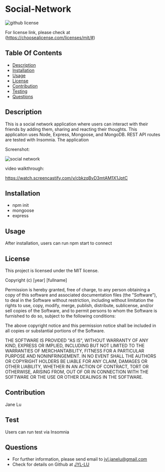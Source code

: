 # Social-Network

![github license](https://img.shields.io/badge/license-MIT-blueviolet.png)

For license link, please check at (https://choosealicense.com/licenses/mit/#)

## Table Of Contents

- [Description](#description)
- [Installation](#installation)
- [Usage](#usage)
- [License](#license)
- [Contribution](#contribution)
- [Testing](#testing)
- [Questions](#questions)

## Description

This is a social network application where users can interact with their friends by adding them, sharing and reacting their thoughts. This applicaiton uses Node, Express, Mongoose, and MongoDB. REST API routes are tested with Insomnia. The application

Screenshot:

![social network](https://user-images.githubusercontent.com/82979870/138216228-f3d5e743-450a-4bb6-b565-f25576a2e3e7.png)

video walkthrough:

https://watch.screencastify.com/v/cbkzqBvD3mtAM1X1JptC

## Installation

- npm init
- mongoose
- express

## Usage

After installation, users can run npm start to connect

## License

This project is licensed under the MIT license.

Copyright (c) [year] [fullname]

Permission is hereby granted, free of charge, to any person obtaining a copy
of this software and associated documentation files (the "Software"), to deal
in the Software without restriction, including without limitation the rights
to use, copy, modify, merge, publish, distribute, sublicense, and/or sell
copies of the Software, and to permit persons to whom the Software is
furnished to do so, subject to the following conditions:

The above copyright notice and this permission notice shall be included in all
copies or substantial portions of the Software.

THE SOFTWARE IS PROVIDED "AS IS", WITHOUT WARRANTY OF ANY KIND, EXPRESS OR
IMPLIED, INCLUDING BUT NOT LIMITED TO THE WARRANTIES OF MERCHANTABILITY,
FITNESS FOR A PARTICULAR PURPOSE AND NONINFRINGEMENT. IN NO EVENT SHALL THE
AUTHORS OR COPYRIGHT HOLDERS BE LIABLE FOR ANY CLAIM, DAMAGES OR OTHER
LIABILITY, WHETHER IN AN ACTION OF CONTRACT, TORT OR OTHERWISE, ARISING FROM,
OUT OF OR IN CONNECTION WITH THE SOFTWARE OR THE USE OR OTHER DEALINGS IN THE
SOFTWARE.

## Contribution

Jane Lu

## Test

Users can run test via Insomnia

## Questions

- For further information, please send email to jyl.janelu@gmail.com
- Check for details on Github at [JYL-LU](https://github.com/JYL-LU)
